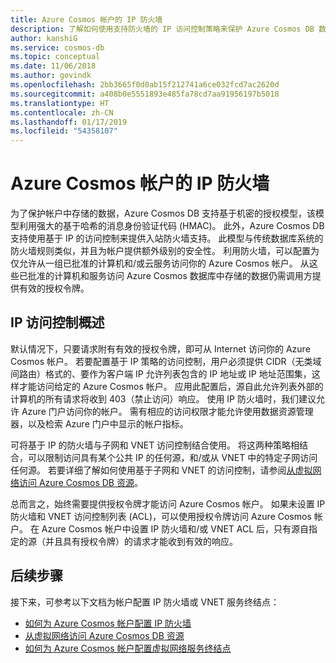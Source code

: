 ```yaml
---
title: Azure Cosmos 帐户的 IP 防火墙
description: 了解如何使用支持防火墙的 IP 访问控制策略来保护 Azure Cosmos DB 数据。
author: kanshiG
ms.service: cosmos-db
ms.topic: conceptual
ms.date: 11/06/2018
ms.author: govindk
ms.openlocfilehash: 2bb3665f0d0ab15f212741a6ce032fcd7ac2620d
ms.sourcegitcommit: a408b0e5551893e485fa78cd7aa91956197b5018
ms.translationtype: HT
ms.contentlocale: zh-CN
ms.lasthandoff: 01/17/2019
ms.locfileid: "54358107"
---
```

# <a name="ip-firewall-for-azure-cosmos-accounts"></a>Azure Cosmos 帐户的 IP 防火墙

为了保护帐户中存储的数据，Azure Cosmos DB 支持基于机密的授权模型，该模型利用强大的基于哈希的消息身份验证代码 (HMAC)。 此外，Azure Cosmos DB 支持使用基于 IP 的访问控制来提供入站防火墙支持。 此模型与传统数据库系统的防火墙规则类似，并且为帐户提供额外级别的安全性。 利用防火墙，可以配置为仅允许从一组已批准的计算机和/或云服务访问你的 Azure Cosmos 帐户。 从这些已批准的计算机和服务访问 Azure Cosmos 数据库中存储的数据仍需调用方提供有效的授权令牌。

## <a id="ip-access-control-overview"></a>IP 访问控制概述

默认情况下，只要请求附有有效的授权令牌，即可从 Internet 访问你的 Azure Cosmos 帐户。 若要配置基于 IP 策略的访问控制，用户必须提供 CIDR（无类域间路由）格式的、要作为客户端 IP 允许列表包含的 IP 地址或 IP 地址范围集，这样才能访问给定的 Azure Cosmos 帐户。 应用此配置后，源自此允许列表外部的计算机的所有请求将收到 403（禁止访问）响应。 使用 IP 防火墙时，我们建议允许 Azure 门户访问你的帐户。 需有相应的访问权限才能允许使用数据资源管理器，以及检索 Azure 门户中显示的帐户指标。

可将基于 IP 的防火墙与子网和 VNET 访问控制结合使用。 将这两种策略相结合，可以限制访问具有某个公共 IP 的任何源，和/或从 VNET 中的特定子网访问任何源。 若要详细了解如何使用基于子网和 VNET 的访问控制，请参阅[从虚拟网络访问 Azure Cosmos DB 资源](vnet-service-endpoint.md)。

总而言之，始终需要提供授权令牌才能访问 Azure Cosmos 帐户。 如果未设置 IP 防火墙和 VNET 访问控制列表 (ACL)，可以使用授权令牌访问 Azure Cosmos 帐户。 在 Azure Cosmos 帐户中设置 IP 防火墙和/或 VNET ACL 后，只有源自指定的源（并且具有授权令牌）的请求才能收到有效的响应。 

## <a name="next-steps"></a>后续步骤

接下来，可参考以下文档为帐户配置 IP 防火墙或 VNET 服务终结点：

* [如何为 Azure Cosmos 帐户配置 IP 防火墙](how-to-configure-firewall.md)
* [从虚拟网络访问 Azure Cosmos DB 资源](vnet-service-endpoint.md)
* [如何为 Azure Cosmos 帐户配置虚拟网络服务终结点](how-to-configure-vnet-service-endpoint.md)




